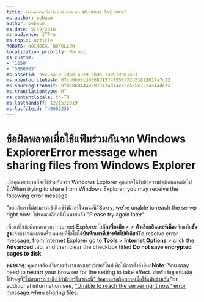 ```yaml
---
title: ข้อผิดพลาดเมื่อใช้แฟ้มร่วมกันจาก Windows Explorer
ms.author: pebaum
author: pebaum
ms.date: 9/19/2018
ms.audience: ITPro
ms.topic: article
ROBOTS: NOINDEX, NOFOLLOW
localization_priority: Normal
ms.custom:
- "1059"
- "5800005"
ms.assetid: b5c75a18-1db8-42e9-8b95-730913a61491
ms.openlocfilehash: 67cb6bb5c36868715747556f33b51812017a7c12
ms.sourcegitcommit: 0f0186044a3597e42ad14c32ca58e7224344dcfa
ms.translationtype: MT
ms.contentlocale: th-TH
ms.lasthandoff: 12/15/2019
ms.locfileid: "40052236"
---
```

# <a name="error-message-when-sharing-files-from-windows-explorer"></a><span data-ttu-id="7b88b-102">ข้อผิดพลาดเมื่อใช้แฟ้มร่วมกันจาก Windows Explorer</span><span class="sxs-lookup"><span data-stu-id="7b88b-102">Error message when sharing files from Windows Explorer</span></span>

<span data-ttu-id="7b88b-103">เมื่อคุณพยายามที่จะใช้ร่วมกันจาก Windows Explorer คุณอาจได้รับข้อความข้อผิดพลาดต่อไปนี้:</span><span class="sxs-lookup"><span data-stu-id="7b88b-103">When trying to share from Windows Explorer, you may receive the following error message:</span></span>
  
<span data-ttu-id="7b88b-104">"ขออภัยเราไม่สามารถเข้าถึงเซิร์ฟเวอร์ในขณะนี้</span><span class="sxs-lookup"><span data-stu-id="7b88b-104">"Sorry, we're unable to reach the server right now.</span></span> <span data-ttu-id="7b88b-105">โปรดลองอีกครั้งในภายหลัง "</span><span class="sxs-lookup"><span data-stu-id="7b88b-105">Please try again later"</span></span>
  
<span data-ttu-id="7b88b-106">เพื่อแก้ไขข้อผิดพลาดจาก internet Explorer ไปที่**เครื่องมือ** \> \> **ตัวเลือกอินเทอร์เน็ต**คลิกแท็บ**ขั้นสูง**แล้วล้างกล่องกาเครื่องหมายที่ชื่อไม่**ได้บันทึกเพจที่เข้ารหัสไปยังดิสก์**</span><span class="sxs-lookup"><span data-stu-id="7b88b-106">To resolve error message, from Internet Explorer go to **Tools** \> **Internet Options** \> click the **Advanced** tab, and then clear the checkbox titled **Do not save encrypted pages to disk**.</span></span>
  
 <span data-ttu-id="7b88b-107">**หมายเหตุ**: คุณอาจต้องเริ่มการทำงานของเบราว์เซอร์ใหม่เพื่อให้การตั้งค่ามีผล</span><span class="sxs-lookup"><span data-stu-id="7b88b-107">**Note**: You may need to restart your browser for the setting to take effect.</span></span> <span data-ttu-id="7b88b-108">สำหรับข้อมูลเพิ่มเติมโปรดดูที่["ไม่สามารถเข้าถึงเซิร์ฟเวอร์ในขณะนี้" ข้อความข้อผิดพลาดเมื่อใช้แฟ้มร่วมกัน](https://go.microsoft.com/fwlink/?linkid=2022914)</span><span class="sxs-lookup"><span data-stu-id="7b88b-108">For additional information see, ["Unable to reach the server right now" error message when sharing files](https://go.microsoft.com/fwlink/?linkid=2022914).</span></span>
  